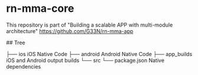 # rn-mma-core

This repository is part of "Building a scalable APP with multi-module architecture" https://github.com/G33N/rn-mma-app

## Tree

├── ios                                 iOS Native Code
├── android                             Android Native Code
├── app_builds                          iOS and Android output builds
└── src
     └── package.json                   Native dependencies